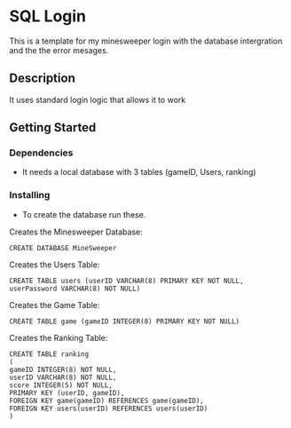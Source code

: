 # SQL Login

This is a template for my minesweeper login with the database intergration and the the error mesages.

## Description

It uses standard login logic that allows it to work 

## Getting Started

### Dependencies

* It needs a local database with 3 tables (gameID, Users, ranking)

### Installing

* To create the database run these.

Creates the Minesweeper Database:
```
CREATE DATABASE MineSweeper
```

Creates the Users Table:
```
CREATE TABLE users (userID VARCHAR(8) PRIMARY KEY NOT NULL, userPassword VARCHAR(8) NOT NULL)
```

Creates the Game Table:
```
CREATE TABLE game (gameID INTEGER(8) PRIMARY KEY NOT NULL)
```

Creates the Ranking Table:
```
CREATE TABLE ranking
(
gameID INTEGER(8) NOT NULL,
userID VARCHAR(8) NOT NULL,
score INTEGER(5) NOT NULL,
PRIMARY KEY (userID, gameID),
FOREIGN KEY game(gameID) REFERENCES game(gameID), 
FOREIGN KEY users(userID) REFERENCES users(userID) 
)
```
